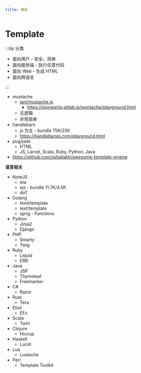 ```yaml
---
title: 模板
---
```


# Template

:::tip 分类

- 面向用户 - 安全，简单
- 面向服务端 - 执行任意代码
- 面向 Web - 生成 HTML
- 面向跨语言

:::

- mustache
  - [janl/mustache.js](https://github.com/janl/mustache.js)
    - https://jgonggrijp.gitlab.io/wontache/playground.html
  - 无逻辑
  - 非常简单
- handlebars
  - js 为主 - bundle 75K/25K
  - https://handlebarsjs.com/playground.html
- pug/jade
  - HTML
  - JS, Larvel, Scala, Ruby, Python, Java
- https://github.com/sshailabh/awesome-template-engine

**语言相关**

- NoteJS
  - eta
  - ejs  - bundle 11.7K/4.5K
  - doT
- Golang
  - html/template
  - text/template
  - sprig - Functions
- Python
  - Jinja2
  - Django
- PHP
  - Smarty
  - Twig
- Ruby
  - Liquid
  - ERB
- Java
  - JSP
  - Thymeleaf
  - Freemarker
- C#
  - Razor
- Rust
  - Tera
- Elixir
  - EEx
- Scala
  - Twirl
- Clojure
  - Hiccup
- Haskell
  - Lucid
- Lua
  - Lustache
- Perl
  - Template Toolkit
